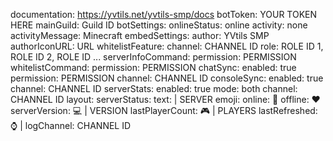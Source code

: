 documentation: https://yvtils.net/yvtils-smp/docs
botToken: YOUR TOKEN HERE
mainGuild: Guild ID
botSettings:
  onlineStatus: online
  activity: none
  activityMessage: Minecraft
embedSettings:
  author: YVtils SMP
  authorIconURL: URL
whitelistFeature:
  channel: CHANNEL ID
  role: ROLE ID 1, ROLE ID 2, ROLE ID ...
serverInfoCommand:
  permission: PERMISSION
whitelistCommand:
  permission: PERMISSION
chatSync:
  enabled: true
  permission: PERMISSION
  channel: CHANNEL ID
consoleSync:
  enabled: true
  channel: CHANNEL ID
serverStats:
  enabled: true
  mode: both
  channel: CHANNEL ID
  layout:
    serverStatus:
      text: <emoji> | SERVER <status>
      emoji:
        online: 💚
        offline: ❤️
    serverVersion: 💻 | VERSION <version>
    lastPlayerCount: 🎮 | PLAYERS <count>
    lastRefreshed: ⌚ | <time>
logChannel: CHANNEL ID
